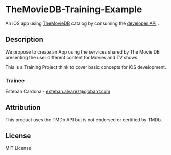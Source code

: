 # TheMovieDB-Training-Example
An iOS app using [TheMovieDB](https://www.themoviedb.org) catalog by consuming the [developer API](https://www.themoviedb.org/documentation/api) . 

## Description
We propose to create an App using the services shared by The Movie DB presenting the user different content for Movies and TV shows. 

This is a Training Project think to cover basic concepts for iOS development. 

### Trainee
Esteban Cardona - esteban.alvarez@globant.com

## Attribution
This product uses the TMDb API but is not endorsed or certified by TMDb.

## License
MIT License
